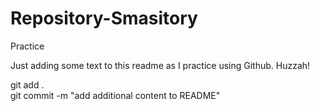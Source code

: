 # Repository-Smasitory
Practice

Just adding some text to this readme as I practice using Github. Huzzah!

 git add .  
 git commit -m "add additional content to README"
